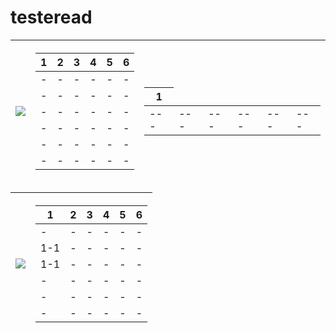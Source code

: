 # testeread

<table style="text-align:right;">
	<thead>
    	<th><img src="https://i.screenshot.net/qvlxru2"/></th>
    	<th>
			<table>
				<thead>
					<th>1</th>
					<th>2</th>
					<th>3</th>
					<th>4</th>
					<th>5</th>
					<th>6</th>
				</thead>
				<tbody>
					<tr>
						<td>-</td>
						<td>-</td>
						<td>-</td>
						<td>-</td>
						<td>-</td>
						<td>-</td>
					</tr>
					<tr>
						<td>-</td>
						<td>-</td>
						<td>-</td>
						<td>-</td>
						<td>-</td>
						<td>-</td>
					</tr>
					<tr>
						<td>-</td>
						<td>-</td>
						<td>-</td>
						<td>-</td>
						<td>-</td>
						<td>-</td>
					</tr>
					<tr>
						<td>-</td>
						<td>-</td>
						<td>-</td>
						<td>-</td>
						<td>-</td>
						<td>-</td>
					</tr>
					<tr>
						<td>-</td>
						<td>-</td>
						<td>-</td>
						<td>-</td>
						<td>-</td>
						<td>-</td>
					</tr>
					<tr>
						<td>-</td>
						<td>-</td>
						<td>-</td>
						<td>-</td>
						<td>-</td>
						<td>-</td>
					</tr>
				</tbody>
			</table>
		</th>
		<th>
			<table>
				<thead>
					<th>1</th>
				</thead>
				<tbody>
					<tr>
						<td>---</td>
						<td>---</td>
						<td>---</td>
						<td>---</td>
						<td>---</td>
						<td>---</td>
					</tr>
				</tbody>
			</table>
		</th>
  	</thead>
</table>

<table style="text-align:right;">
	<thead>
    	<th><img src="https://i.screenshot.net/jlj8oum"/></th>
    	<th>
			<table>
				<thead>
					<th>1</th>
					<th>2</th>
					<th>3</th>
					<th>4</th>
					<th>5</th>
					<th>6</th>
				</thead>
				<tbody>
					<tr>
						<td>-</td>
						<td>-</td>
						<td>-</td>
						<td>-</td>
						<td>-</td>
						<td>-</td>
					</tr>
					<tr>
						<td>1-1</td>
						<td>-</td>
						<td>-</td>
						<td>-</td>
						<td>-</td>
						<td>-</td>
					</tr>
					<tr>
						<td>1-1</td>
						<td>-</td>
						<td>-</td>
						<td>-</td>
						<td>-</td>
						<td>-</td>
					</tr>
					<tr>
						<td>-</td>
						<td>-</td>
						<td>-</td>
						<td>-</td>
						<td>-</td>
						<td>-</td>
					</tr>
					<tr>
						<td>-</td>
						<td>-</td>
						<td>-</td>
						<td>-</td>
						<td>-</td>
						<td>-</td>
					</tr>
					<tr>
						<td>-</td>
						<td>-</td>
						<td>-</td>
						<td>-</td>
						<td>-</td>
						<td>-</td>
					</tr>
				</tbody>
			</table>
		</th>
  	</thead>
</table>
